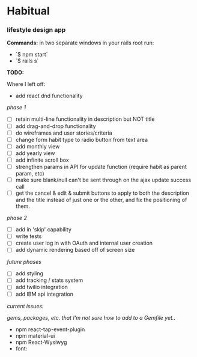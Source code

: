# Habitual
### lifestyle design app

**Commands:**
in two separate windows in your rails root run:
<ul>
  <li>`$ npm start`</li>
  <li>`$ rails s`</li>
</ul>

**TODO:**

Where I left off:
- add react dnd functionality

_phase 1_
- [ ] retain multi-line functionality in description but NOT title
- [ ] add drag-and-drop functionality
- [ ] do wireframes and user stories/criteria
- [ ] change form habit type to radio button from text area
- [ ] add monthly view
- [ ] add yearly view
- [ ] add infinite scroll box
- [ ] strengthen params in API for update function (require habit as parent param, etc)
- [ ] make sure blank/null can't be sent through on the ajax update success call
- [ ] get the cancel & edit & submit buttons to apply to both the description and the title instead of just one or the other, and fix the positioning of them.

_phase 2_
- [ ] add in 'skip' capability
- [ ] write tests
- [ ] create user log in with OAuth and internal user creation
- [ ] add dynamic rendering based off of screen size

_future phases_
- [ ] add styling
- [ ] add tracking / stats system
- [ ] add twilio integration
- [ ] add IBM api integration

*current issues:*


*gems, packages, etc. that I'm not sure how to add to a Gemfile yet..*

<ul>
<li>npm react-tap-event-plugin</li>
<li>npm material-ui</li>
<li>npm React-Wysiwyg</li>
<li>
font: <link href='https://fonts.googleapis.com/css?family=Roboto:400,300,500' rel='stylesheet' type='text/css'>
</li>
</ul>
